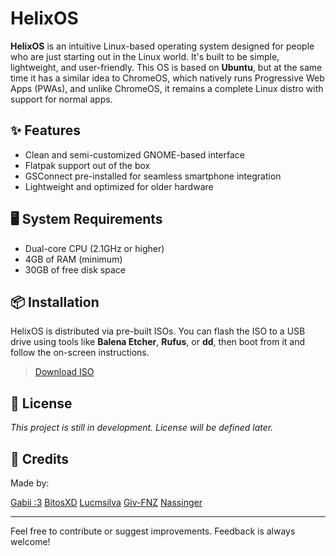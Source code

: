 # HelixOS

**HelixOS** is an intuitive Linux-based operating system designed for people who are just starting out in the Linux world. It's built to be simple, lightweight, and user-friendly.
This OS is based on **Ubuntu**, but at the same time it has a similar idea to ChromeOS, which natively runs Progressive Web Apps (PWAs), and unlike ChromeOS, it remains a complete Linux distro with support for normal apps.

## ✨ Features

- Clean and semi-customized GNOME-based interface
- Flatpak support out of the box
- GSConnect pre-installed for seamless smartphone integration
- Lightweight and optimized for older hardware

## 🖥️ System Requirements

- Dual-core CPU (2.1GHz or higher)
- 4GB of RAM (minimum)
- 30GB of free disk space

## 📦 Installation

HelixOS is distributed via pre-built ISOs. You can flash the ISO to a USB drive using tools like **Balena Etcher**, **Rufus**, or **dd**, then boot from it and follow the on-screen instructions.

> [Download ISO](http://helixos.rf.gd/download/)

## 📃 License

_This project is still in development. License will be defined later._

## 👥 Credits

Made by:

[Gabii :3](https://github.com/Guii1161)
[BitosXD](https://github.com/oByteszOficial)
[Lucmsilva](https://github.com/lucmsilva651)
[Giv-FNZ](https://github.com/GiovaniFZ)
[Nassinger](https://github.com/im-nassinger)

---

Feel free to contribute or suggest improvements. Feedback is always welcome!
